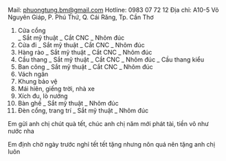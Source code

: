 Mail: phuongtung.bm@gmail.com
Hotline: 0983 07 72 12
Địa chỉ: A10-5 Võ Nguyên Giáp, P. Phú Thứ, Q. Cái Răng, Tp. Cần Thơ

1. Cửa cổng  
   _ Sắt mỹ thuật
   _ Cắt CNC
   \_ Nhôm đúc
2. Cửa đi
   _ Sắt mỹ thuật
   _ Cắt CNC
   \_ Nhôm đúc
3. Hàng rào
   _ Sắt mỹ thuật
   _ Cắt CNC
   \_ Nhôm đúc
4. Cầu thang
   _ Sắt mỹ thuật
   _ Cắt CNC
   _ Nhôm đúc
   _ Cầu thang kiểu
5. Ban công
   _ Sắt mỹ thuật
   _ Cắt CNC
   \_ Nhôm đúc
6. Vách ngăn
7. Khung bảo vệ
8. Mái hiên, giếng trời, nhà xe
9. Xích đu, lò nướng
10. Bàn ghế
    _ Sắt mỹ thuật
    _ Nhôm đúc
11. Đèn cổng, trang trí
    _ Sắt mỹ thuật
    _ Nhôm đúc

Em gửi anh chị chút quà tết, chúc anh chị năm mới phát tài, tiền vô như nước nha

Em định chờ ngày trước nghỉ tết tết tặng nhưng nôn quá nên tặng anh chị luôn
